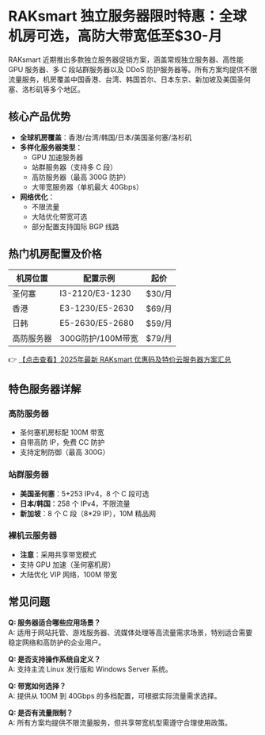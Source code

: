 # RAKsmart 独立服务器限时特惠：全球机房可选，高防大带宽低至$30-月

RAKsmart 近期推出多款独立服务器促销方案，涵盖常规独立服务器、高性能 GPU 服务器、多 C 段站群服务器以及 DDoS 防护服务器等。所有方案均提供不限流量服务，机房覆盖中国香港、台湾、韩国首尔、日本东京、新加坡及美国圣何塞、洛杉矶等多个地区。

## 核心产品优势

- **全球机房覆盖**：香港/台湾/韩国/日本/美国圣何塞/洛杉矶
- **多样化服务器类型**：
  - GPU 加速服务器
  - 站群服务器（支持多 C 段）
  - 高防服务器（最高 300G 防护）
  - 大带宽服务器（单机最大 40Gbps）
- **网络优化**：
  - 不限流量
  - 大陆优化带宽可选
  - 部分配置支持国际 BGP 线路

## 热门机房配置及价格

| 机房位置 | 配置示例             | 起价     |
|----------|----------------------|----------|
| 圣何塞   | I3-2120/E3-1230      | $30/月   |
| 香港     | E3-1230/E5-2630      | $69/月   |
| 日韩     | E5-2630/E5-2680      | $59/月   |
| 高防服务器 | 300G防护/100M带宽   | $79/月   |

👉 [【点击查看】2025年最新 RAKsmart 优惠码及特价云服务器方案汇总](https://bit.ly/raksmart)

## 特色服务器详解

### 高防服务器
- 圣何塞机房标配 100M 带宽
- 自带高防 IP，免费 CC 防护
- 支持定制防御（最高 300G）

### 站群服务器
- **美国圣何塞**：5+253 IPv4，8 个 C 段可选
- **日本/韩国**：258 个 IPv4，不限流量
- **新加坡**：8 个 C 段（8*29 IP），10M 精品网

### 裸机云服务器
- **注意**：采用共享带宽模式
- 支持 GPU 加速（圣何塞机房）
- 大陆优化 VIP 网络，100M 带宽

## 常见问题

**Q: 服务器适合哪些应用场景？**  
A: 适用于网站托管、游戏服务器、流媒体处理等高流量需求场景，特别适合需要稳定网络和高防护的企业用户。

**Q: 是否支持操作系统自定义？**  
A: 支持主流 Linux 发行版和 Windows Server 系统。

**Q: 带宽如何选择？**  
A: 提供从 100M 到 40Gbps 的多档配置，可根据实际流量需求选择。

**Q: 是否有流量限制？**  
A: 所有方案均提供不限流量服务，但共享带宽机型需遵守合理使用政策。